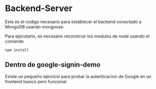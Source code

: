 # Backend-Server

Este es el codigo necesario para establecer el backend conectado a MongoDB usando mongoose.

Para ejecutarlo, es necesario reconstruir los modulos de node usando el comando

```
npm install
```

## Dentro de google-signin-demo

Existe un pequeño ejercicio para probar la autenticacion de Google en un frontend basico pero funcional